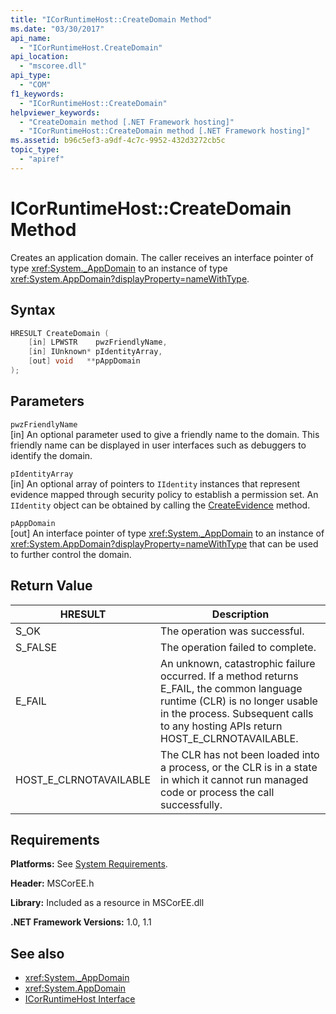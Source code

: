 ```yaml
---
title: "ICorRuntimeHost::CreateDomain Method"
ms.date: "03/30/2017"
api_name: 
  - "ICorRuntimeHost.CreateDomain"
api_location: 
  - "mscoree.dll"
api_type: 
  - "COM"
f1_keywords: 
  - "ICorRuntimeHost::CreateDomain"
helpviewer_keywords: 
  - "CreateDomain method [.NET Framework hosting]"
  - "ICorRuntimeHost::CreateDomain method [.NET Framework hosting]"
ms.assetid: b96c5ef3-a9df-4c7c-9952-432d3272cb5c
topic_type: 
  - "apiref"
---
```

# ICorRuntimeHost::CreateDomain Method
Creates an application domain. The caller receives an interface pointer of type <xref:System._AppDomain> to an instance of type <xref:System.AppDomain?displayProperty=nameWithType>.  
  
## Syntax  
  
```cpp  
HRESULT CreateDomain (  
    [in] LPWSTR    pwzFriendlyName,  
    [in] IUnknown* pIdentityArray,  
    [out] void   **pAppDomain  
);  
```  
  
## Parameters  
 `pwzFriendlyName`  
 [in] An optional parameter used to give a friendly name to the domain. This friendly name can be displayed in user interfaces such as debuggers to identify the domain.  
  
 `pIdentityArray`  
 [in] An optional array of pointers to `IIdentity` instances that represent evidence mapped through security policy to establish a  permission set. An `IIdentity` object can be obtained by calling the [CreateEvidence](icorruntimehost-createevidence-method.md) method.  
  
 `pAppDomain`  
 [out] An interface pointer of type <xref:System._AppDomain> to an instance of <xref:System.AppDomain?displayProperty=nameWithType> that can be used to further control the domain.  
  
## Return Value  
  
|HRESULT|Description|  
|-------------|-----------------|  
|S_OK|The operation was successful.|  
|S_FALSE|The operation failed to complete.|  
|E_FAIL|An unknown, catastrophic failure occurred. If a method returns E_FAIL, the common language runtime (CLR) is no longer usable in the process. Subsequent calls to any hosting APIs return HOST_E_CLRNOTAVAILABLE.|  
|HOST_E_CLRNOTAVAILABLE|The CLR has not been loaded into a process, or the CLR is in a state in which it cannot run managed code or process the call successfully.|  
  
## Requirements  
 **Platforms:** See [System Requirements](../../get-started/system-requirements.md).  
  
 **Header:** MSCorEE.h  
  
 **Library:** Included as a resource in MSCorEE.dll  
  
 **.NET Framework Versions:** 1.0, 1.1  
  
## See also

- <xref:System._AppDomain>
- <xref:System.AppDomain>
- [ICorRuntimeHost Interface](icorruntimehost-interface.md)

